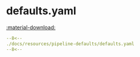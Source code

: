 # defaults.yaml

[:material-download:](./defaults.yaml)

```yaml
--8<--
./docs/resources/pipeline-defaults/defaults.yaml
--8<--
```
